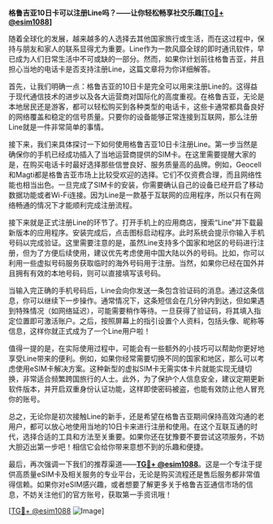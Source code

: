 **格鲁吉亚10日卡可以注册Line吗？——让你轻松畅享社交乐趣[[TG💪+ @esim1088](https://t.me/s/esim1088)]**

随着全球化的发展，越来越多的人选择去其他国家旅行或生活，而在这过程中，保持与朋友和家人的联系显得尤为重要。Line作为一款风靡全球的即时通讯软件，早已成为人们日常生活中不可或缺的一部分。然而，如果你计划前往格鲁吉亚，并且担心当地的电话卡是否支持注册Line，这篇文章将为你详细解答。

首先，让我们明确一点：格鲁吉亚的10日卡是完全可以用来注册Line的。这得益于现代通信技术的进步以及各大运营商对国际化的高度重视。在格鲁吉亚，无论是本地居民还是游客，都可以轻松购买到各种类型的电话卡，这些卡通常都具备良好的网络覆盖和稳定的信号质量。只要你的设备能够正常连接到互联网，那么注册Line就是一件非常简单的事情。

接下来，我们来具体探讨一下如何使用格鲁吉亚10日卡注册Line。第一步当然是确保你的手机已经成功插入了当地运营商提供的SIM卡。在这里需要提醒大家的是，在购买电话卡时最好选择那些信誉良好、服务质量高的品牌。例如，Geocell和Magti都是格鲁吉亚市场上比较受欢迎的选择。它们不仅资费合理，而且网络性能也相当出色。一旦完成了SIM卡的安装，你需要确认自己的设备已经开启了移动数据功能或者Wi-Fi连接。因为Line是一款基于互联网的应用程序，所以只有在网络畅通的情况下才能顺利完成注册流程。

接下来就是正式注册Line的环节了。打开手机上的应用商店，搜索“Line”并下载最新版本的应用程序。安装完成后，点击图标启动程序。此时系统会提示你输入手机号码以完成验证。这里需要注意的是，虽然Line支持多个国家和地区的号码进行注册，但为了方便后续使用，建议优先考虑使用中国大陆以外的号码。比如，你可以利用一些虚拟号码服务获取临时的海外号码用于注册。当然，如果你已经在国外并且拥有有效的本地号码，则可以直接填写该号码。

当输入完正确的手机号码后，Line会向你发送一条包含验证码的消息。通过这条信息，你可以继续下一步操作。通常情况下，这条短信会在几分钟内到达，但如果遇到特殊情况（如网络延迟），可能需要稍作等待。一旦获得了验证码，将其填入指定位置即可激活账户。之后，按照屏幕上的指引设置个人资料，包括头像、昵称等信息，这样你就正式成为了一个Line用户啦！

值得一提的是，在实际使用过程中，可能会有一些额外的小技巧可以帮助你更好地享受Line带来的便利。例如，如果你经常需要切换不同的国家和地区，那么可以考虑使用eSIM卡解决方案。这种新型的虚拟SIM卡无需实体卡片就能实现无缝切换，非常适合频繁跨国旅行的人士。此外，为了保护个人信息安全，建议定期更新软件版本，并开启双重身份认证功能，这样即使密码被盗，也能有效防止他人冒充你的账号。

总之，无论你是初次接触Line的新手，还是希望在格鲁吉亚期间保持高效沟通的老用户，都可以放心地使用当地的10日卡来进行注册和使用。在这个互联互通的时代，选择合适的工具和方法至关重要。如果你还在犹豫要不要尝试这项服务，不妨大胆迈出第一步吧！相信它会给你带来意想不到的乐趣和便捷。

最后，再次强调一下我们的推荐渠道——**[TG💪+ @esim1088](https://t.me/s/esim1088)**。这是一个专注于提供高质量eSIM卡及相关服务的专业平台，无论是购买流程还是售后服务都非常值得信赖。如果你对eSIM感兴趣，或者想要了解更多关于格鲁吉亚通信市场的信息，不妨关注他们的官方账号，获取第一手资讯哦！

[[TG💪+ @esim1088](https://t.me/s/esim1088) ![Image](https://i.postimg.cc/4NQfJmqS/Snipaste-2025-05-13-00-14-12.png)]